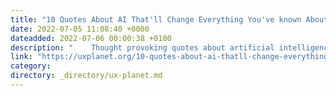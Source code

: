```yaml
---
title: "10 Quotes About AI That'll Change Everything You've known About the Future"
date: 2022-07-05 11:08:40 +0000
dateadded: 2022-07-06 00:00:38 +0100
description: "    Thought provoking quotes about artificial intelligence  Continue reading on UX Planet »  "
link: "https://uxplanet.org/10-quotes-about-ai-thatll-change-everything-you-ve-known-about-the-future-650c66916cc9?source=rss----819cc2aaeee0---4"
category:
directory: _directory/ux-planet.md
---
```

